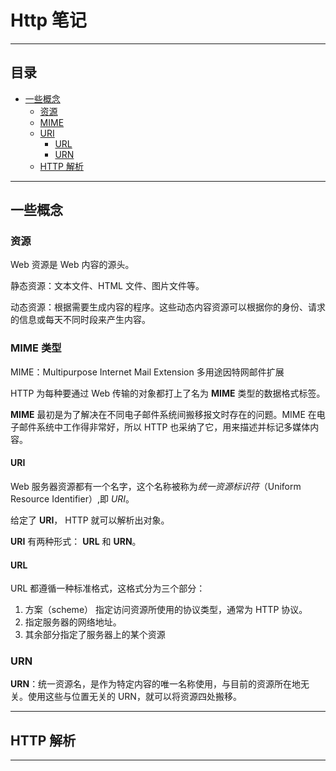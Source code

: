 # Http 笔记
---
## 目录

* [一些概念](#http_concepts)
  * [资源](#http_concepts_resource)
  * [MIME](#http_concepts_mime)
  * [URI](#http_concepts_uri)
	  * [URL](#http_concepts_url) 
	  * [URN](#http_concepts_urn) 
  * [HTTP 解析](#http_parsing)

---

## <span id="http_concepts">一些概念</span>


### <span id="http_concepts_resource">资源</span>

Web 资源是 Web 内容的源头。

静态资源：文本文件、HTML 文件、图片文件等。

动态资源：根据需要生成内容的程序。这些动态内容资源可以根据你的身份、请求的信息或每天不同时段来产生内容。

### <span id="http_concepts_mime">MIME 类型</span>

MIME：Multipurpose Internet Mail Extension 多用途因特网邮件扩展

HTTP 为每种要通过 Web 传输的对象都打上了名为 **MIME** 类型的数据格式标签。

**MIME** 最初是为了解决在不同电子邮件系统间搬移报文时存在的问题。MIME 在电子邮件系统中工作得非常好，所以 HTTP 也采纳了它，用来描述并标记多媒体内容。


#### <span id="http_concepts_uri">URI</span>

Web 服务器资源都有一个名字，这个名称被称为*统一资源标识符*（Uniform Resource Identifier）,即 *URI*。

给定了 **URI**， HTTP 就可以解析出对象。

**URI** 有两种形式： **URL** 和 **URN**。


#### <span id="http_concepts_url">URL</span>

URL 都遵循一种标准格式，这格式分为三个部分：
1. 方案（scheme） 指定访问资源所使用的协议类型，通常为 HTTP 协议。
2. 指定服务器的网络地址。
3. 其余部分指定了服务器上的某个资源



### <span id="http_concepts_urn">URN</span>

**URN**：统一资源名，是作为特定内容的唯一名称使用，与目前的资源所在地无关。使用这些与位置无关的 URN，就可以将资源四处搬移。




---


## <span id="http_parsing">HTTP 解析</span>


---



